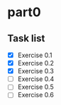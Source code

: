 # part0

## Task list

- [x] Exercise 0.1
- [x] Exercise 0.2
- [x] Exercise 0.3
- [ ] Exercise 0.4
- [ ] Exercise 0.5
- [ ] Exercise 0.6
